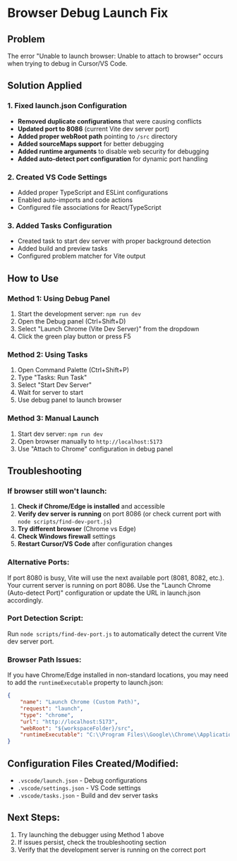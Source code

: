 # Browser Debug Launch Fix

## Problem
The error "Unable to launch browser: Unable to attach to browser" occurs when trying to debug in Cursor/VS Code.

## Solution Applied

### 1. Fixed launch.json Configuration
- **Removed duplicate configurations** that were causing conflicts
- **Updated port to 8086** (current Vite dev server port)
- **Added proper webRoot path** pointing to `/src` directory
- **Added sourceMaps support** for better debugging
- **Added runtime arguments** to disable web security for debugging
- **Added auto-detect port configuration** for dynamic port handling

### 2. Created VS Code Settings
- Added proper TypeScript and ESLint configurations
- Enabled auto-imports and code actions
- Configured file associations for React/TypeScript

### 3. Added Tasks Configuration
- Created task to start dev server with proper background detection
- Added build and preview tasks
- Configured problem matcher for Vite output

## How to Use

### Method 1: Using Debug Panel
1. Start the development server: `npm run dev`
2. Open the Debug panel (Ctrl+Shift+D)
3. Select "Launch Chrome (Vite Dev Server)" from the dropdown
4. Click the green play button or press F5

### Method 2: Using Tasks
1. Open Command Palette (Ctrl+Shift+P)
2. Type "Tasks: Run Task"
3. Select "Start Dev Server"
4. Wait for server to start
5. Use debug panel to launch browser

### Method 3: Manual Launch
1. Start dev server: `npm run dev`
2. Open browser manually to `http://localhost:5173`
3. Use "Attach to Chrome" configuration in debug panel

## Troubleshooting

### If browser still won't launch:
1. **Check if Chrome/Edge is installed** and accessible
2. **Verify dev server is running** on port 8086 (or check current port with `node scripts/find-dev-port.js`)
3. **Try different browser** (Chrome vs Edge)
4. **Check Windows firewall** settings
5. **Restart Cursor/VS Code** after configuration changes

### Alternative Ports:
If port 8080 is busy, Vite will use the next available port (8081, 8082, etc.). Your current server is running on port 8086. Use the "Launch Chrome (Auto-detect Port)" configuration or update the URL in launch.json accordingly.

### Port Detection Script:
Run `node scripts/find-dev-port.js` to automatically detect the current Vite dev server port.

### Browser Path Issues:
If you have Chrome/Edge installed in non-standard locations, you may need to add the `runtimeExecutable` property to launch.json:

```json
{
    "name": "Launch Chrome (Custom Path)",
    "request": "launch",
    "type": "chrome",
    "url": "http://localhost:5173",
    "webRoot": "${workspaceFolder}/src",
    "runtimeExecutable": "C:\\Program Files\\Google\\Chrome\\Application\\chrome.exe"
}
```

## Configuration Files Created/Modified:
- `.vscode/launch.json` - Debug configurations
- `.vscode/settings.json` - VS Code settings
- `.vscode/tasks.json` - Build and dev server tasks

## Next Steps:
1. Try launching the debugger using Method 1 above
2. If issues persist, check the troubleshooting section
3. Verify that the development server is running on the correct port
